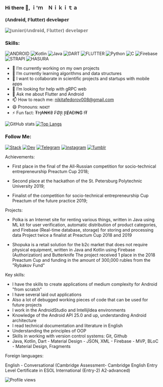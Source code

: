### Hi there 👋, ｉ'ｍ　Ｎｉｋｉｔａ
#### (𝔸𝕟𝕕𝕣𝕠𝕚𝕕, 𝔽𝕝𝕦𝕥𝕥𝕖𝕣) 𝕕𝕖𝕧𝕖𝕝𝕠𝕡𝕖𝕣
![𝕁𝕦𝕟𝕚𝕠𝕣(𝔸𝕟𝕕𝕣𝕠𝕚𝕕, 𝔽𝕝𝕦𝕥𝕥𝕖𝕣) 𝕕𝕖𝕧𝕖𝕝𝕠𝕡𝕖𝕣](https://sun9-26.userapi.com/vF0KX7pDHlhoq6STPU6p8dGM6Rgc3v-g5oNe9A/sKxP2h6uJ38.jpg)

### Skills:

![ANDROID](https://img.shields.io/badge/-Android-05151e?style=for-the-badge&logo=Android)
![Kotlin](https://img.shields.io/badge/-Kotlin-05151e?style=for-the-badge&logo=Kotlin)
![Java](https://img.shields.io/badge/-Java-05151e?style=for-the-badge&logo=Java)
![DART](https://img.shields.io/badge/-Dart-05151e?style=for-the-badge&logo=Dart)
![FLUTTER](https://img.shields.io/badge/-Flutter-05151e?style=for-the-badge&logo=Flutter)
![Python](https://img.shields.io/badge/-Python-05151e?style=for-the-badge&logo=Python)
![C](https://img.shields.io/badge/-C-05151e?style=for-the-badge&logo=C)
![Firebase](https://img.shields.io/badge/-Firebase-05151e?style=for-the-badge&logo=Firebase)
![STRAPI](https://img.shields.io/badge/-Strapi-05151e?style=for-the-badge&logo=Strapi)
![HASURA](https://img.shields.io/badge/-Hasura-05151e?style=for-the-badge&logo=Hasura)

- 🔭 I’m currently working on my own projects
- 🌱 I’m currently learning algorithms and data structures 
- 👯 I want to collaborate in scientific projects and startups with mobile apps 
- 🤔 I’m looking for help with gRPC web
- 💬 Ask me about Flutter and Android 
- 📫 How to reach me: nikitafedorov008@gmail.com 
- 😄 Pronouns: ɴᴇᴋɪᴛ 
- ⚡ Fun fact: ₮Ⱨ₳₦₭₴ ₣ØⱤ ⱤɆ₳Đł₦₲ ł₮ 


![GitHub stats](https://github-readme-stats.vercel.app/api?username=nikitafedorov008&show_icons=true&theme=radical)  [![Top Langs](https://github-readme-stats.vercel.app/api/top-langs/?username=nikitafedorov008&layout=compact&hide_border=true&card_width=350&theme=dark&text_color=ffffff&bg_color=DEG,0C1B4A,9611ff)](https://github.com/nikitafedorov008)


### Follow Me:
[![Stack](https://img.shields.io/badge/-Stackoverflow-05151e?style=for-the-badge&logo=Stackoverflow)](https://stackoverflow.com/users/13173869/nikita-fedorov)
[![Dev](https://img.shields.io/badge/-dev.to-05151e?style=for-the-badge&logo=dev.to)](https://dev.to/https://dev.to/nikitafedorov008)
[![Telegram](https://img.shields.io/badge/-Telegram-05151e?style=for-the-badge&logo=Telegram)](https://t.me/nikitafedorov008)
[![instagram](https://img.shields.io/badge/-instagram-05151e?style=for-the-badge&logo=instagram)](https://www.instagram.com/nikitawolf008/)
[![Tumblr](https://img.shields.io/badge/-tumblr-05151e?style=for-the-badge&logo=tumblr)](https://nikitawolf008.tumblr.com)

Achievements:

- First place in the final of the All-Russian competition for socio-technical entrepreneurship Preactum Cup 2018;

- Second place at the hackathon of the St. Petersburg Polytechnic University 2019;

- Finalist of the competition for socio-technical entrepreneurship Cup Preactum of the future practice 2019;


Projects:

- Polka is an Internet site for renting various things, written in Java using ML kit for user verification, automatic distribution of product categories, and Firebase (Real-time database, storage) for storing and processing data
Project twice a finalist at Preactum Cup 2018 and 2019

- Shopuka is a retail solution for the b2c market that does not require physical equipment, written in Java and Kotlin using Firebase (Authorization) and Butterknife
The project received 1 place in the 2018 Preactum Cup and funding in the amount of 300,000 rubles from the "Rybakov Fund"


Key skills:

- I have the skills to create applications of medium complexity for Android "from scratch" 
- I have several laid out applications 
- Also a lot of debugged working pieces of code that can be used for future projects 
- I work in the AndroidStudio and IntellijIdea environments
- Knowledge of the Android API 25.0 and up, understanding Android architecture
- I read technical documentation and literature in English
- Understanding the principles of OOP 
- Skills in working with version control systems: Git, Github 
- Java, Kotlin, Dart - Material Design - JSON, XML - Firebase - MVP, BLoC - Material Design, Fragments


Foreign languages:

English - Conversational (Cambridge Assessment- Cambridge English Entry Level Certificate in ESOL International (Entry-2) A2-advanced)


![Profile views](https://gpvc.arturio.dev/nikitafedorov008)
